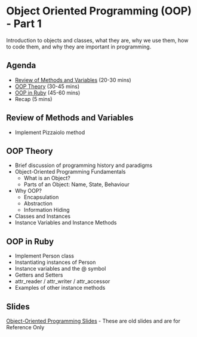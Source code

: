 # Object Oriented Programming (OOP) - Part 1

Introduction to objects and classes, what they are, why we use them, how to code them, and why they are important in programming.

## Agenda

* [Review of Methods and Variables](#review-of-methods-and-variables) (20-30 mins)
* [OOP Theory](#oop-theory) (30-45 mins)
* [OOP in Ruby](#oop-in-ruby) (45-60 mins)
* Recap (5 mins)

## Review of Methods and Variables

* Implement Pizzaiolo method

## OOP Theory

* Brief discussion of programming history and paradigms
* Object-Oriented Programming Fundamentals
  * What is an Object?
  * Parts of an Object: Name, State, Behaviour
* Why OOP?
  * Encapsulation
  * Abstraction
  * Information Hiding
* Classes and Instances
* Instance Variables and Instance Methods

## OOP in Ruby

* Implement Person class
* Instantiating instances of Person
* Instance variables and the @ symbol
* Getters and Setters
* attr\_reader / attr\_writer / attr\_accessor
* Examples of other instance methods

## Slides

[Object-Oriented Programming Slides](http://bitmakerlabs.s3.amazonaws.com/slides/cohort9/Object-Oriented%20Programming.pdf) - These are old slides and are for Reference Only

